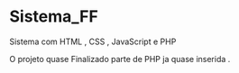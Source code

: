 # Sistema_FF
Sistema com HTML , CSS , JavaScript e PHP


O projeto quase Finalizado parte de PHP ja quase inserida .
